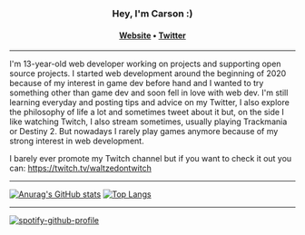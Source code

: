 <h3 align="center">Hey, I'm Carson :)</h3>

<h4 align="center">
  <a href="https://codingbycarson.com">Website</a>
  •
  <a href="https://twitter.com/carson07_">Twitter</a>
</h4>

---
I'm 13-year-old web developer working on projects and supporting open source projects. I started web development around the beginning of 2020 because of my interest in game dev before hand and I wanted to try something other than game dev and soon fell in love with web dev. I'm still learning everyday and posting tips and advice on my Twitter, I also explore the philosophy of life a lot and sometimes tweet about it but, on the side I like watching Twitch, I also stream sometimes, usually playing Trackmania or Destiny 2. But nowadays I rarely play games anymore because of my strong interest in web development.

I barely ever promote my Twitch channel but if you want to check it out you can: https://twitch.tv/waltzedontwitch

---

[![Anurag's GitHub stats](https://github-readme-stats.vercel.app/api?username=codingbycarson&show_icons=true&theme=dark)](https://github.com/anuraghazra/github-readme-stats)
[![Top Langs](https://github-readme-stats.vercel.app/api/top-langs/?username=codingbycarson&theme=dark)](https://github.com/anuraghazra/github-readme-stats)

---

[![spotify-github-profile](https://spotify-github-profile.vercel.app/api/view?uid=carsonthebananamusic&cover_image=true&theme=default)](https://github.com/kittinan/spotify-github-profile)
